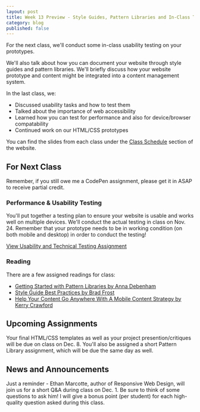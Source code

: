 ```yaml
---
layout: post
title: Week 13 Preview - Style Guides, Pattern Libraries and In-Class Testing
category: blog
published: false
---
```


For the next class, we'll conduct some in-class usability testing on your prototypes.

We'll also talk about how you can document your website through style guides and pattern libraries.  We'll briefly discuss how your website prototype and content might be integrated into a content management system.

In the last class, we:

* Discussed usability tasks and how to test them
* Talked about the importance of web accessibility
* Learned how you can test for performance and also for device/browser compatability
* Continued work on our HTML/CSS prototypes

You can find the slides from each class under the [Class Schedule](http://rwdkent.com/class/schedule/) section of the website.

## For Next Class

Remember, if you still owe me a CodePen assignment, please get it in ASAP to receive partial credit.

### Performance & Usability Testing

You'll put together a testing plan to ensure your website is usable and works well on multiple devices.  We'll conduct the actual testing in class on Nov. 24.  Remember that your prototype needs to be in working condition (on both mobile and desktop) in order to conduct the testing!

<a href="http://rwdkent.com/class/assignments/testing" class="button small">View Usability and Technical Testing Assignment</a>

### Reading

There are a few assigned readings for class:

* [Getting Started with Pattern Libraries by Anna Debenham](http://alistapart.com/blog/post/getting-started-with-pattern-libraries)
* [Style Guide Best Practices by Brad Frost](http://bradfrost.com/blog/post/style-guide-best-practices/)
* [Help Your Content Go Anywhere With A Mobile Content Strategy by Kerry Crawford](http://www.smashingmagazine.com/2015/03/content-mobile-content-strategy/)

## Upcoming Assignments

Your final HTML/CSS templates as well as your project presention/critiques will be due on class on Dec. 8.  You'll also be assigned a short Pattern Library assignment, which will be due the same day as well.  

## News and Announcements

Just a reminder - Ethan Marcotte, author of Responsive Web Design, will join us for a short Q&A during class on Dec. 1.  Be sure to think of some questions to ask him!  I will give a bonus point (per student) for each high-quality question asked during this class.
